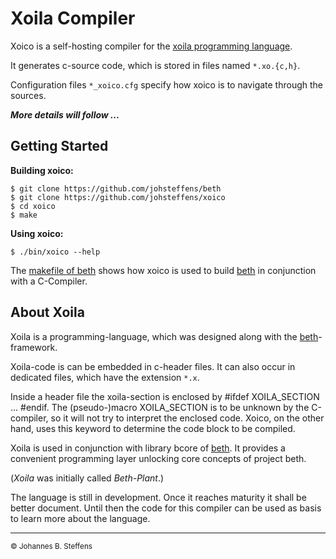 # Xoila Compiler

Xoico is a self-hosting compiler for the [xoila programming language](https://github.com/johsteffens/beth#xoila).

It generates c-source code, which is stored in files named `*.xo.{c,h}`.

Configuration files `*_xoico.cfg` specify how xoico is to navigate through the sources.

***More details will follow ...***

## Getting Started

**Building xoico:**

```
$ git clone https://github.com/johsteffens/beth
$ git clone https://github.com/johsteffens/xoico
$ cd xoico
$ make
```

**Using xoico:**

```
$ ./bin/xoico --help
```

The [makefile of beth](https://github.com/johsteffens/beth/blob/master/makefile) shows 
how xoico is used  to build [beth](https://github.com/johsteffens/beth) in conjunction
with a C-Compiler.

## About Xoila

Xoila is a programming-language, which was designed along with
the [beth](https://github.com/johsteffens/beth)-framework.

Xoila-code is can be embedded in c-header files. 
It can also occur in dedicated files, which have the extension `*.x`.

Inside a header file the xoila-section is enclosed by #ifdef XOILA_SECTION ... #endif.
The (pseudo-)macro XOILA_SECTION is to be unknown by the C-compiler,
so it will not try to interpret the enclosed code.
Xoico, on the other hand, uses this keyword to determine the code block to be compiled.

Xoila is used in conjunction with library bcore of [beth](https://github.com/johsteffens/beth).
It provides a convenient programming layer unlocking core concepts of project beth.

(*Xoila* was initially called *Beth-Plant*.)

The language is still in development. Once it reaches maturity it shall be better document.
Until then the code for this compiler can be used as basis to learn more about the language.

------

<sub>&copy; Johannes B. Steffens</sub>

